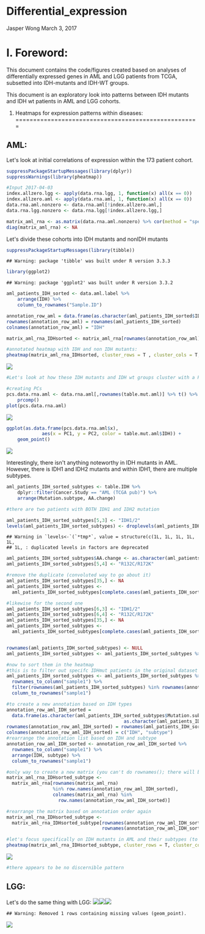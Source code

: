 Differential\_expression
================
Jasper Wong
March 3, 2017

I. Foreword:
============

This document contains the code/figures created based on analyses of differentially expressed genes in AML and LGG patients from TCGA, subsetted into IDH-mutants and IDH-WT groups.

This document is an exploratory look into patterns between IDH mutants and IDH wt patients in AML and LGG cohorts.

1. Heatmaps for expression patterns within diseases:
====================================================

AML:
----

Let's look at initial correlations of expression within the 173 patient cohort.

``` r
suppressPackageStartupMessages(library(dplyr))
suppressWarnings(library(pheatmap))

#Input 2017-04-03
index.allzero.lgg <- apply(data.rna.lgg, 1, function(x) all(x == 0))
index.allzero.aml <- apply(data.rna.aml, 1, function(x) all(x == 0))
data.rna.aml.nonzero <- data.rna.aml[!index.allzero.aml,]
data.rna.lgg.nonzero <- data.rna.lgg[!index.allzero.lgg,]

matrix_aml_rna <- as.matrix(data.rna.aml.nonzero) %>% cor(method = "spearman")
diag(matrix_aml_rna) <- NA
```

Let's divide these cohorts into IDH mutants and nonIDH mutants

``` r
suppressPackageStartupMessages(library(tibble))
```

    ## Warning: package 'tibble' was built under R version 3.3.3

``` r
library(ggplot2)
```

    ## Warning: package 'ggplot2' was built under R version 3.3.2

``` r
aml_patients_IDH_sorted <- data.aml.label %>%
    arrange(IDH) %>%
    column_to_rownames("Sample.ID")

annotation_row_aml = data.frame(as.character(aml_patients_IDH_sorted$IDH))
rownames(annotation_row_aml) = rownames(aml_patients_IDH_sorted)
colnames(annotation_row_aml) = "IDH"

matrix_aml_rna_IDHsorted <- matrix_aml_rna[rownames(annotation_row_aml), rownames(annotation_row_aml)]

#annotated heatmap with IDH and non IDH mutants:
pheatmap(matrix_aml_rna_IDHsorted, cluster_rows = T , cluster_cols = T, annotation_row = annotation_row_aml, annotation_col = annotation_row_aml,show_rownames = F, show_colnames = F)
```

![](Differential_expression_files/figure-markdown_github/unnamed-chunk-3-1.png)

``` r
#Let's look at how these IDH mutants and IDH wt groups cluster with a PCA.

#creating PCs
pcs.data.rna.aml <- data.rna.aml[,rownames(table.mut.aml)] %>% t() %>% 
    prcomp()
plot(pcs.data.rna.aml)
```

![](Differential_expression_files/figure-markdown_github/unnamed-chunk-3-2.png)

``` r
ggplot(as.data.frame(pcs.data.rna.aml$x), 
             aes(x = PC1, y = PC2, color = table.mut.aml$IDH)) +
    geom_point()
```

![](Differential_expression_files/figure-markdown_github/unnamed-chunk-3-3.png)

Interestingly, there isn't anything noteworthy in IDH mutants in AML. However, there is IDH1 and IDH2 mutants and within IDH1, there are multiple subtypes.

``` r
aml_patients_IDH_sorted_subtypes <- table.IDH %>%
    dplyr::filter(Cancer.Study == "AML (TCGA pub)") %>% 
    arrange(Mutation.subtype, AA.change)

#there are two patients with BOTH IDH1 and IDH2 mutation

aml_patients_IDH_sorted_subtypes[5,3] <- "IDH1/2" 
levels(aml_patients_IDH_sorted_subtypes) <- droplevels(aml_patients_IDH_sorted_subtypes$AA.change)
```

    ## Warning in `levels<-`(`*tmp*`, value = structure(c(1L, 1L, 1L, 1L, 1L,
    ## 1L, : duplicated levels in factors are deprecated

``` r
aml_patients_IDH_sorted_subtypes$AA.change <- as.character(aml_patients_IDH_sorted_subtypes$AA.change)
aml_patients_IDH_sorted_subtypes[5,4] <- "R132C/R172K"

#remove the duplicate (convoluted way to go about it)
aml_patients_IDH_sorted_subtypes[35,] <- NA
aml_patients_IDH_sorted_subtypes <-
  aml_patients_IDH_sorted_subtypes[complete.cases(aml_patients_IDH_sorted_subtypes),]

#likewise for the second one
aml_patients_IDH_sorted_subtypes[6,3] <- "IDH1/2"
aml_patients_IDH_sorted_subtypes[6,4] <- "R132C/R172K"
aml_patients_IDH_sorted_subtypes[35,] <- NA
aml_patients_IDH_sorted_subtypes <-
  aml_patients_IDH_sorted_subtypes[complete.cases(aml_patients_IDH_sorted_subtypes),]


rownames(aml_patients_IDH_sorted_subtypes) <- NULL
aml_patients_IDH_sorted_subtypes <- aml_patients_IDH_sorted_subtypes %>% column_to_rownames("Sample.ID")

#now to sort them in the heatmap
#this is to filter out specifc IDHmut patients in the original dataset
aml_patients_IDH_sorted_subtypes <- aml_patients_IDH_sorted_subtypes %>% 
  rownames_to_column("sample1") %>% 
  filter(rownames(aml_patients_IDH_sorted_subtypes) %in% rownames(annotation_row_aml)) %>% 
  column_to_rownames("sample1")

#to create a new annotation based on IDH types
annotation_row_aml_IDH_sorted =
  data.frame(as.character(aml_patients_IDH_sorted_subtypes$Mutation.subtype),
                                           as.character(aml_patients_IDH_sorted_subtypes$AA.change))
rownames(annotation_row_aml_IDH_sorted) = rownames(aml_patients_IDH_sorted_subtypes)
colnames(annotation_row_aml_IDH_sorted) = c("IDH", "subtype")
#rearrange the annotation list based on IDH and subtype
annotation_row_aml_IDH_sorted <- annotation_row_aml_IDH_sorted %>%
  rownames_to_column("sample1") %>% 
  arrange(IDH, subtype) %>% 
  column_to_rownames("sample1")

#only way to create a new matrix (you can't do rownames(); there will be an OOB error (fatal))
matrix_aml_rna_IDHsorted_subtype <- 
  matrix_aml_rna[rownames(matrix_aml_rna) 
                 %in% row.names(annotation_row_aml_IDH_sorted),
                 colnames(matrix_aml_rna) %in%
                   row.names(annotation_row_aml_IDH_sorted)]

#rearrange the matrix based on annotation order again
matrix_aml_rna_IDHsorted_subtype <-
  matrix_aml_rna_IDHsorted_subtype[rownames(annotation_row_aml_IDH_sorted),
                                   rownames(annotation_row_aml_IDH_sorted)]

#let's focus specifically on IDH mutants in AML and their subtypes (to see if there's any patterns that arise)
pheatmap(matrix_aml_rna_IDHsorted_subtype, cluster_rows = T, cluster_cols = T, annotation_row = annotation_row_aml_IDH_sorted, annotation_col = annotation_row_aml_IDH_sorted, show_rownames = F, show_colnames = F)
```

![](Differential_expression_files/figure-markdown_github/unnamed-chunk-4-1.png)

``` r
#there appears to be no discernible pattern
```

LGG:
----

Let's do the same thing with LGG: ![](Differential_expression_files/figure-markdown_github/unnamed-chunk-5-1.png)![](Differential_expression_files/figure-markdown_github/unnamed-chunk-5-2.png)![](Differential_expression_files/figure-markdown_github/unnamed-chunk-5-3.png)

    ## Warning: Removed 1 rows containing missing values (geom_point).

![](Differential_expression_files/figure-markdown_github/unnamed-chunk-5-4.png)

